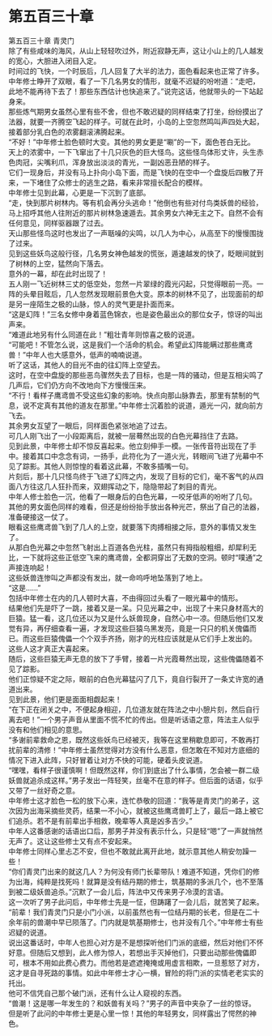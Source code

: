 # 第五百三十章

第五百三十章 青灵门\
除了有些咸味的海风，从山上轻轻吹过外，附近寂静无声，这让小山上的几人越发的宽心，大胆进入闭目入定。\
时间过的飞快，一个时辰后，几人回复了大半的法力，面色看起来也正常了许多。\
中年修士睁开了双眼，看了一下几名男女的情形，就毫不迟疑的吩咐道：“走吧，此地不能再待下去了！那些东西估计也快追来了。”说完这话，他就带头的一下站起身来。\
那些炼气期男女虽然心里有些不舍，但也不敢迟疑的同样结束了打坐，纷纷摸出了法器，就要一齐腾空飞起的样子。可就在此时，小岛的上空忽然鸣叫声四处大起，接着部分乳白色的浓雾翻滚沸腾起来。\
“不好！”中年修士脸色顿时大变。其他的男女更是“唰”的一下，面色苍白无比。\
天上的浓雾中，一下飞窜出了十几只灰色的巨大怪鸟。这些怪鸟体形丈许，头生赤色肉冠，尖嘴利爪，浑身放出淡淡的青光，一副凶恶丑陋的样子。\
它们一现身后，并没有马上扑向小岛下面，而是飞快的在空中一个盘旋后四散了开来，一下堵住了众修士的逃生之路，看来非常擅长配合的模样。\
中年修士见到此幕，心更是一下沉到了底部。\
“走，快到那片树林内。等有机会再分头逃命！”他倒也有些对付鸟类妖兽的经验，马上招呼其他人往附近的那片树林急速遁去。其余男女六神无主之下。自然不会有任何意见，同样驱器跟了过去。\
天山那些怪鸟这时也发出了一声聒噪的尖鸣，以几人为中心，从高至下的慢慢围拢了过来。\
见到这些妖鸟这般行径，几名男女神色越发的慌张，遁速越发的快了，眨眼间就到了树林的上空，猛然向下落去。\
意外的一幕，却在此时出现了！\
五人刚一飞近树林三丈的低空处，忽然一片翠绿的霞光闪起，只觉得眼前一亮。一阵的头晕目眩后，几人忽然发现眼前景色大变。原本的树林不见了，出现面前的却是另一座陌生之极的山脉，惊人的灵气更是扑面而来。\
“这是幻阵！”三名女修中身着蓝色锦衣，也是姿色最出众的那位女子，惊讶的叫出声来。\
“难道此地另有什么同道在此！”粗壮青年则惊喜之极的说道。\
“可能吧！不管怎么说，这是我们一个活命的机会。希望此幻阵能瞒过那些鹰鸢兽！”中年人也大感意外，低声的喃喃说道。\
听了这话，其他人的目光不由的往幻阵上空望去。\
这时，在空中盘旋的那些恶鸟骤然失去了目标，也是一阵的骚动，但是互相尖鸣了几声后，它们仍方向不改地向下方慢慢压来。\
“不行！看样子鹰鸢兽不受这些幻象的影响。快点向那山脉靠去，那里有禁制的气息，说不定真有其他的道友在那里。”中年修士沉着脸的说道，遁光一闪，就向前方飞去。\
其余男女互望了一眼后，同样面色紧张地追了过去。\
可几人刚飞出了一小段距离后，就被一层蓦然出现的白色光幕挡住了去路。\
见到此景，中年修士却不惊反喜起来。他立刻伸手一模。一张传音符出现在了手中。接着其口中念念有词，一扬手，此符化为了一道火光，转眼间飞进了光幕中不见了踪影。其他人则惊惶的看着这此幕，不敢多插嘴一句。\
片刻后，那十几只怪鸟终于飞进了幻阵之内，发现了目标的它们，毫不客气的从四面八方往这几人狂扑而来，双翅挥动之下，隐隐带起了刺目的青光。\
中年人修士脸色一沉，他看了一眼身后的白色光幕，一咬牙低声的吩咐了几句。\
其他的男女面色同样的难看，但还是纷纷抬手放出各种光芒，祭出了自己的法器，准备硬接这一仗了。\
眼看这些鹰鸢兽飞到了几人的上空，就要落下肉搏相接之际，意外的事情又发生了。\
从那白色光幕之中忽然飞射出上百道各色光柱，虽然只有拇指般粗细，却犀利无比，一下就将这些正低空飞来的鹰鸢兽，全都洞穿出了无数的空洞。顿时“噗通”之声接连响起！\
这些妖兽连惨叫之声都没有发出，就一命呜呼地坠落到了地上。\
“这是……”\
包括中年修士在内的几人顿时大喜，不由得回过头看了一眼光幕中的情形。\
结果他们先是吓了一跳，接着又是一呆。只见光幕之中，出现了十来只身材高大的巨猿。猛一看，这几位还以为又是什么妖兽现身，自然心中一凉。但随后他们又发觉有异，再仔细查看一遍，才发现这些巨猿乌黑发亮，竟是一只只的机关傀儡而已。而这些巨猿傀儡一个个双手齐扬，刚才的光柱应该就是从它们手上发出的。\
这些人这才真正大喜起来。\
随后，这些巨猿无声无息的放下了手臂，接着一片光霞蓦然出现，这些傀儡随着不见了踪影。\
他们正惊疑不定之际，眼前的白色光幕猛闪了几下，竟自行裂开了一条丈许宽的通道出来。\
见到此景，他们更是面面相觑起来！\
“在下正在闭关之中，不便起身相迎，几位道友就在阵法之中小憩片刻，然后自行离去吧！”一个男子声音从里面不慌不忙的传出。但是听话语之意，阵法主人似乎没有和他们相见的意思。\
“多谢前辈救命之恩，既然这些妖鸟已经被灭，我等在这里稍歇息即可，不敢再打扰前辈的清修！”中年修士虽然觉得对方没有什么恶意，但怎敢在不知对方底细的情况下进入此阵，只好冒着让对方不快的可能，硬着头皮说道。\
“嘿嘿，看样子很谨慎啊！但既然这样，你们到底出了什么事情，怎会被一群二级妖兽就追杀成这样。”男子发出一阵轻笑，丝毫不在意的样子。但后面的话语，似乎又带了一丝好奇之意。\
中年修士这才脸色一松的放下心来，连忙恭敬的回道：“我等是青灵门的弟子，这次因为出海采摘些灵药，结果一不小心，就被这些鹰鸢兽盯上了，最后一路上被它们追杀。若不是有前辈出手相救，晚辈等人真是凶多吉少。”\
中年人这番感谢的话语出口后，那男子并没有表示什么，只是轻“嗯”了一声就悄然无声了。这让这些修士又有点不安起来。\
中年修士同样心里忐忑不安，但也不敢就此离开此地，就示意其他人稍安勿躁一些！\
“你们青灵门出来的就这几人？为何没有师门长辈带队！难道不知道，凭你们的修为出海，纯粹是找死吗！就算是没有结丹期的修士，筑基期的多派几个，也不至落到被二级妖兽追杀。”沉默了一会儿后，阵法中又传来男子冷漠的言语。\
这一次听了男子此问后，中年修士先是一怔，但踌躇了一会儿后，就苦笑了起来。\
“前辈！我们青灵门只是小门小派，以前虽然也有一位结丹期的长老，但是在二十余年前的兽潮中早已陨落了。门内就是筑基期修士，也并没有几个。”中年修士有些迟疑的说道。\
说出这番话时，中年人也担心对方是不是想探听他们门派的底细，然后对他们不怀好意。但随后又想到，此人修为惊人，若想出手灭掉他们，只要出动那些傀儡即可，根本不用如此费心费力。而他若是遮遮掩掩或用虚言相欺，一旦惹怒了对方，这才是自寻死路的事情。如此中年修士才心一横，冒险的将门派的实情老老实实的托出。\
他可不信凭自己那个破门派，还有什么让人窥视的东西。\
“兽潮！这是哪一年发生的？和妖兽有关吗？”男子的声音中夹杂了一丝的惊讶。\
但是听了此问的中年修士更是心里一惊！其他的年轻男女，同样露出了愕然的神色。
